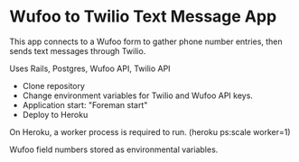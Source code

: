 # Wufoo to Twilio Text Message App

This app connects to a Wufoo form to gather phone number entries, then sends text messages through Twilio. 

Uses Rails, Postgres, Wufoo API, Twilio API

* Clone repository
* Change environment variables for Twilio and Wufoo API keys. 
* Application start: "Foreman start"
* Deploy to Heroku

On Heroku, a worker process is required to run. (heroku ps:scale worker=1)

Wufoo field numbers stored as environmental variables.

